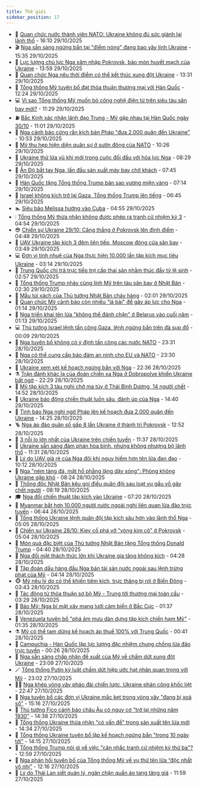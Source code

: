 ```yaml
---
title: Thế giới
sidebar_position: 17
---
```


<!-- dantri-the-gioi:START -->
- 🌋 [Quan chức nước thành viên NATO: Ukraine không đủ sức giành lại lãnh thổ](https://dantri.com.vn/the-gioi/quan-chuc-nuoc-thanh-vien-nato-ukraine-khong-du-suc-gianh-lai-lanh-tho-20251029211232644.htm) - 16:10 29/10/2025
- 🎬 [Nga sẵn sàng ngừng bắn tại &quot;điểm nóng&quot; đang bao vây lính Ukraine](https://dantri.com.vn/the-gioi/nga-san-sang-ngung-ban-tai-diem-nong-dang-bao-vay-linh-ukraine-20251029215945914.htm) - 15:35 29/10/2025
- 🧰 [Lực lượng chủ lực Nga xâm nhập Pokrovsk, bào mòn huyết mạch của Ukraine](https://dantri.com.vn/the-gioi/luc-luong-chu-luc-nga-xam-nhap-pokrovsk-bao-mon-huyet-mach-cua-ukraine-20251029175337674.htm) - 13:59 29/10/2025
- 🌋 [Quan chức Nga nêu thời điểm có thể kết thúc xung đột Ukraine](https://dantri.com.vn/the-gioi/quan-chuc-nga-neu-thoi-diem-co-the-ket-thuc-xung-dot-ukraine-20251029202140898.htm) - 13:31 29/10/2025
- 🗽 [Tổng thống Mỹ tuyên bố đạt thỏa thuận thương mại với Hàn Quốc](https://dantri.com.vn/the-gioi/tong-thong-my-tuyen-bo-dat-thoa-thuan-thuong-mai-voi-han-quoc-20251029190348408.htm) - 12:24 29/10/2025
- 💻 [Vì sao Tổng thống Mỹ muốn bỏ công nghệ điện từ trên siêu tàu sân bay mới?](https://dantri.com.vn/the-gioi/vi-sao-tong-thong-my-muon-bo-cong-nghe-dien-tu-tren-sieu-tau-san-bay-moi-20251029112323025.htm) - 11:29 29/10/2025
- ⛽️ [Bắc Kinh xác nhận lãnh đạo Trung - Mỹ gặp nhau tại Hàn Quốc ngày 30/10](https://dantri.com.vn/the-gioi/bac-kinh-xac-nhan-lanh-dao-trung-my-gap-nhau-tai-han-quoc-ngay-3010-20251029170123308.htm) - 11:01 29/10/2025
- 🤩 [Nga cảnh báo cứng rắn kịch bản Pháp &quot;đưa 2.000 quân đến Ukraine&quot;](https://dantri.com.vn/the-gioi/nga-canh-bao-cung-ran-kich-ban-phap-dua-2000-quan-den-ukraine-20251029172556743.htm) - 10:53 29/10/2025
- 🧐 [Mỹ thu hẹp hiện diện quân sự ở sườn đông của NATO](https://dantri.com.vn/the-gioi/my-thu-hep-hien-dien-quan-su-o-suon-dong-cua-nato-20251029163105172.htm) - 10:26 29/10/2025
- 🎊 [Ukraine thử lửa vũ khí mới trong cuộc đối đầu với hỏa lực Nga](https://dantri.com.vn/the-gioi/ukraine-thu-lua-vu-khi-moi-trong-cuoc-doi-dau-voi-hoa-luc-nga-20251029145407870.htm) - 08:29 29/10/2025
- 📝 [Ấn Độ bắt tay Nga, lần đầu sản xuất máy bay chở khách](https://dantri.com.vn/the-gioi/an-do-bat-tay-nga-lan-dau-san-xuat-may-bay-cho-khach-20251029144016119.htm) - 07:45 29/10/2025
- 🤡 [Hàn Quốc tặng Tổng thống Trump bản sao vương miện vàng](https://dantri.com.vn/the-gioi/han-quoc-tang-tong-thong-trump-ban-sao-vuong-mien-vang-20251029135422486.htm) - 07:14 29/10/2025
- 🥷 [Israel không kích trở lại Gaza, Tổng thống Trump lên tiếng](https://dantri.com.vn/the-gioi/israel-khong-kich-tro-lai-gaza-tong-thong-trump-len-tieng-20251029132959679.htm) - 06:45 29/10/2025
- 🏊 [Siêu bão Melissa hướng vào Cuba](https://dantri.com.vn/the-gioi/sieu-bao-melissa-huong-vao-cuba-20251029113447346.htm) - 04:55 29/10/2025
- 🕯 [Tổng thống Mỹ thừa nhận không được phép ra tranh cử nhiệm kỳ 3](https://dantri.com.vn/the-gioi/tong-thong-my-thua-nhan-khong-duoc-phep-ra-tranh-cu-nhiem-ky-3-20251029112820491.htm) - 04:54 29/10/2025
- 😎 [Chiến sự Ukraine 29/10: Căng thẳng ở Pokrovsk lên đỉnh điểm](https://dantri.com.vn/the-gioi/chien-su-ukraine-2910-cang-thang-o-pokrovsk-len-dinh-diem-20251029111441991.htm) - 04:48 29/10/2025
- 🌈 [UAV Ukraine tập kích 3 đêm liên tiếp, Moscow đóng cửa sân bay](https://dantri.com.vn/the-gioi/uav-ukraine-tap-kich-3-dem-lien-tiep-moscow-dong-cua-san-bay-20251029103931534.htm) - 03:49 29/10/2025
- 💻 [Đơn vị tinh nhuệ của Nga thực hiện 10.000 lần tập kích mục tiêu Ukraine](https://dantri.com.vn/the-gioi/don-vi-tinh-nhue-cua-nga-thuc-hien-10000-lan-tap-kich-muc-tieu-ukraine-20251029100651134.htm) - 03:14 29/10/2025
- 🤖 [Trung Quốc chi trả trực tiếp trợ cấp thai sản nhằm thúc đẩy tỷ lệ sinh](https://dantri.com.vn/the-gioi/trung-quoc-chi-tra-truc-tiep-tro-cap-thai-san-nham-thuc-day-ty-le-sinh-20251029095245812.htm) - 02:57 29/10/2025
- 🦏 [Tổng thống Trump nhảy cùng lính Mỹ trên tàu sân bay ở Nhật Bản](https://dantri.com.vn/the-gioi/tong-thong-trump-nhay-cung-linh-my-tren-tau-san-bay-o-nhat-ban-20251029090354691.htm) - 02:30 29/10/2025
- 🌁 [Mẫu túi xách của Thủ tướng Nhật Bản cháy hàng](https://dantri.com.vn/the-gioi/mau-tui-xach-cua-thu-tuong-nhat-ban-chay-hang-20251029085707274.htm) - 02:01 29/10/2025
- 🐘 [Quan chức Mỹ cảnh báo còn nhiều &quot;lá bài&quot; để gây áp lực cho Nga](https://dantri.com.vn/the-gioi/quan-chuc-my-canh-bao-con-nhieu-la-bai-de-gay-ap-luc-cho-nga-20251029074828020.htm) - 01:14 29/10/2025
- 🥷 [Nga triển khai tên lửa &quot;không thể đánh chặn&quot; ở Belarus vào cuối năm](https://dantri.com.vn/the-gioi/nga-trien-khai-ten-lua-khong-the-danh-chan-o-belarus-vao-cuoi-nam-20251029072631635.htm) - 01:13 29/10/2025
- 💻 [Thủ tướng Israel lệnh tấn công Gaza, lệnh ngừng bắn trên đà sụp đổ](https://dantri.com.vn/the-gioi/thu-tuong-israel-lenh-tan-cong-gaza-lenh-ngung-ban-tren-da-sup-do-20251029063554646.htm) - 00:09 29/10/2025
- 🎡 [Nga tuyên bố không có ý định tấn công các nước NATO](https://dantri.com.vn/the-gioi/nga-tuyen-bo-khong-co-y-dinh-tan-cong-cac-nuoc-nato-20251029060725918.htm) - 23:31 28/10/2025
- 🧰 [Nga có thể cung cấp bảo đảm an ninh cho EU và NATO](https://dantri.com.vn/the-gioi/nga-co-the-cung-cap-bao-dam-an-ninh-cho-eu-va-nato-20251029060558417.htm) - 23:30 28/10/2025
- 🥸 [Ukraine xem xét kế hoạch ngừng bắn với Nga](https://dantri.com.vn/the-gioi/ukraine-xem-xet-ke-hoach-ngung-ban-voi-nga-20251029053046703.htm) - 22:36 28/10/2025
- ⚗️ [Trận đánh khác lạ của đoàn chiến xa Nga ở Dobropolye khiến Ukraine bất ngờ](https://dantri.com.vn/the-gioi/tran-danh-khac-la-cua-doan-chien-xa-nga-o-dobropolye-khien-ukraine-bat-ngo-20251028173952042.htm) - 22:29 28/10/2025
- 🌮 [Mỹ tập kích 3 tàu nghi chở ma túy ở Thái Bình Dương, 14 người chết](https://dantri.com.vn/the-gioi/my-tap-kich-3-tau-nghi-cho-ma-tuy-o-thai-binh-duong-14-nguoi-chet-20251028214650615.htm) - 14:52 28/10/2025
- 🎃 [Ukraine báo động chiến thuật luồn sâu, đánh úp của Nga](https://dantri.com.vn/the-gioi/ukraine-bao-dong-chien-thuat-luon-sau-danh-up-cua-nga-20251028211205452.htm) - 14:40 28/10/2025
- 💫 [Tình báo Nga nghi ngờ Pháp lên kế hoạch đưa 2.000 quân đến Ukraine](https://dantri.com.vn/the-gioi/tinh-bao-nga-nghi-ngo-phap-len-ke-hoach-dua-2000-quan-den-ukraine-20251028181126387.htm) - 14:25 28/10/2025
- 🪜 [Nga áp đảo quân số gấp 8 lần Ukraine ở thành trì Pokrovsk](https://dantri.com.vn/the-gioi/nga-ap-dao-quan-so-gap-8-lan-ukraine-o-thanh-tri-pokrovsk-20251028194813255.htm) - 12:52 28/10/2025
- 🌋 [3 nỗi lo lớn nhất của Ukraine trên chiến tuyến](https://dantri.com.vn/the-gioi/3-noi-lo-lon-nhat-cua-ukraine-tren-chien-tuyen-20251028175911873.htm) - 11:37 28/10/2025
- 🦏 [Ukraine sẵn sàng đàm phán hòa bình, nhưng không nhượng bộ lãnh thổ](https://dantri.com.vn/the-gioi/ukraine-san-sang-dam-phan-hoa-binh-nhung-khong-nhuong-bo-lanh-tho-20251028171148433.htm) - 11:31 28/10/2025
- 👀 [Lý do UAV giá rẻ của Nga đôi khi nguy hiểm hơn  tên lửa đạn đạo](https://dantri.com.vn/the-gioi/ly-do-uav-gia-re-cua-nga-doi-khi-nguy-hiem-hon-ten-lua-dan-dao-20251028171038557.htm) - 10:12 28/10/2025
- 🧰 [Nga &quot;ném tảng đá, mặt hồ phẳng lặng dậy sóng&quot;: Phòng không Ukraine gặp khó](https://dantri.com.vn/the-gioi/nga-nem-tang-da-mat-ho-phang-lang-day-song-phong-khong-ukraine-gap-kho-20251028144506463.htm) - 08:24 28/10/2025
- 🚀 [Thống đốc Nhật Bản kêu gọi điều quân đội sau loạt vụ gấu vồ gây chết người](https://dantri.com.vn/the-gioi/thong-doc-nhat-ban-keu-goi-dieu-quan-doi-sau-loat-vu-gau-vo-gay-chet-nguoi-20251028142058809.htm) - 08:19 28/10/2025
- 🎓 [Nga đổi chiến thuật tập kích vào Ukraine](https://dantri.com.vn/the-gioi/nga-doi-chien-thuat-tap-kich-vao-ukraine-20251028141413934.htm) - 07:20 28/10/2025
- 🥸 [Myanmar bắt hơn 10.000 người nước ngoài nghi liên quan lừa đảo trực tuyến](https://dantri.com.vn/the-gioi/myanmar-bat-hon-10000-nguoi-nuoc-ngoai-nghi-lien-quan-lua-dao-truc-tuyen-20251028133929296.htm) - 06:44 28/10/2025
- 🦅 [Tổng thống Ukraine lệnh quân đội tập kích sâu hơn vào lãnh thổ Nga](https://dantri.com.vn/the-gioi/tong-thong-ukraine-lenh-quan-doi-tap-kich-sau-hon-vao-lanh-tho-nga-20251028115727484.htm) - 05:05 28/10/2025
- 🤭 [Chiến sự Ukraine 28/10: Kiev cố phá vỡ &quot;vòng kim cô&quot; ở Pokrovsk](https://dantri.com.vn/the-gioi/chien-su-ukraine-2810-kiev-co-pha-vo-vong-kim-co-o-pokrovsk-20251028114309898.htm) - 05:04 28/10/2025
- 🤖 [Món quà đặc biệt của Thủ tướng Nhật Bản tặng Tổng thống Donald Trump](https://dantri.com.vn/the-gioi/mon-qua-dac-biet-cua-thu-tuong-nhat-ban-tang-tong-thong-donald-trump-20251028113621737.htm) - 04:40 28/10/2025
- 🐲 [Nga đối mặt thách thức lớn khi Ukraine gia tăng không kích](https://dantri.com.vn/the-gioi/nga-doi-mat-thach-thuc-lon-khi-ukraine-gia-tang-khong-kich-20251028110849185.htm) - 04:28 28/10/2025
- 🫣 [Tập đoàn dầu hàng đầu Nga bán tài sản nước ngoài sau lệnh trừng phạt của Mỹ](https://dantri.com.vn/the-gioi/tap-doan-dau-hang-dau-nga-ban-tai-san-nuoc-ngoai-sau-lenh-trung-phat-cua-my-20251028110125663.htm) - 04:14 28/10/2025
- 🐵 [Mỹ nêu lý do có thể khiến tiêm kích, trực thăng bị rơi ở Biển Đông](https://dantri.com.vn/the-gioi/my-neu-ly-do-co-the-khien-tiem-kich-truc-thang-bi-roi-o-bien-dong-20251028103310766.htm) - 03:43 28/10/2025
- 🫶 [Tác động từ thỏa thuận sơ bộ Mỹ - Trung tới thương mại toàn cầu](https://dantri.com.vn/the-gioi/tac-dong-tu-thoa-thuan-so-bo-my-trung-toi-thuong-mai-toan-cau-20251028092816177.htm) - 03:29 28/10/2025
- 💃 [Báo Mỹ: Nga bí mật xây mạng lưới cảm biến ở Bắc Cực](https://dantri.com.vn/the-gioi/bao-my-nga-bi-mat-xay-mang-luoi-cam-bien-o-bac-cuc-20251028074939024.htm) - 01:37 28/10/2025
- 💫 [Venezuela tuyên bố &quot;phá âm mưu dàn dựng tập kích chiến hạm Mỹ&quot;](https://dantri.com.vn/the-gioi/venezuela-tuyen-bo-pha-am-muu-dan-dung-tap-kich-chien-ham-my-20251028075349174.htm) - 01:35 28/10/2025
- ⚗️ [Mỹ có thể tạm dừng kế hoạch áp thuế 100% với Trung Quốc](https://dantri.com.vn/the-gioi/my-co-the-tam-dung-ke-hoach-ap-thue-100-voi-trung-quoc-20251028072214370.htm) - 00:41 28/10/2025
- 🥷 [Campuchia - Hàn Quốc lập lực lượng đặc nhiệm chung chống lừa đảo trực tuyến](https://dantri.com.vn/the-gioi/campuchia-han-quoc-lap-luc-luong-dac-nhiem-chung-chong-lua-dao-truc-tuyen-20251028071458024.htm) - 00:26 28/10/2025
- 🥸 [Nga sẵn sàng chấp nhận đề xuất của Mỹ về chấm dứt xung đột Ukraine](https://dantri.com.vn/the-gioi/nga-san-sang-chap-nhan-de-xuat-cua-my-ve-cham-dut-xung-dot-ukraine-20251028055403161.htm) - 23:09 27/10/2025
- 🪄 [Tổng thống Putin ký luật chấm dứt hiệp ước hạt nhân quan trọng với Mỹ](https://dantri.com.vn/the-gioi/tong-thong-putin-ky-luat-cham-dut-hiep-uoc-hat-nhan-quan-trong-voi-my-20251028055205684.htm) - 23:02 27/10/2025
- 🧑‍💻 [Nga khép vòng vây pháo đài chiến lược, Ukraine phản công khốc liệt](https://dantri.com.vn/the-gioi/nga-khep-vong-vay-phao-dai-chien-luoc-ukraine-phan-cong-khoc-liet-20251028052751091.htm) - 22:47 27/10/2025
- 🤭 [Nga tuyên bố các đơn vị Ukraine mắc kẹt trong vòng vây &quot;đang bị xoá sổ&quot;](https://dantri.com.vn/the-gioi/nga-tuyen-bo-cac-don-vi-ukraine-mac-ket-trong-vong-vay-dang-bi-xoa-so-20251027214155140.htm) - 15:16 27/10/2025
- 🗽 [Thủ tướng Fico cảnh báo châu Âu có nguy cơ &quot;trở lại những năm 1930&quot;](https://dantri.com.vn/the-gioi/thu-tuong-fico-canh-bao-chau-au-co-nguy-co-tro-lai-nhung-nam-1930-20251027210033178.htm) - 14:38 27/10/2025
- 🤖 [Tổng thống Ukraine thừa nhận &quot;có vấn đề&quot; trong sản xuất tên lửa mới](https://dantri.com.vn/the-gioi/tong-thong-ukraine-thua-nhan-co-van-de-trong-san-xuat-ten-lua-moi-20251027164631179.htm) - 14:34 27/10/2025
- 🌈 [Tổng thống Ukraine tuyên bố lập kế hoạch ngừng bắn &quot;trong 10 ngày tới&quot;](https://dantri.com.vn/the-gioi/tong-thong-ukraine-tuyen-bo-lap-ke-hoach-ngung-ban-trong-10-ngay-toi-20251027210543524.htm) - 14:15 27/10/2025
- 🤩 [Tổng thống Trump nói gì về việc &quot;cân nhắc tranh cử nhiệm kỳ thứ ba&quot;?](https://dantri.com.vn/the-gioi/tong-thong-trump-noi-gi-ve-viec-can-nhac-tranh-cu-nhiem-ky-thu-ba-20251027193344319.htm) - 12:59 27/10/2025
- 🤗 [Nga phản hồi tuyên bố của Tổng thống Mỹ về vụ thử tên lửa “độc nhất vô nhị”](https://dantri.com.vn/the-gioi/nga-phan-hoi-tuyen-bo-cua-tong-thong-my-ve-vu-thu-ten-lua-doc-nhat-vo-nhi-20251027184027313.htm) - 12:16 27/10/2025
- 🙉 [Lý do Thái Lan siết quản lý, ngăn chặn quần áo tang tăng giá](https://dantri.com.vn/the-gioi/ly-do-thai-lan-siet-quan-ly-ngan-chan-quan-ao-tang-tang-gia-20251027164619810.htm) - 11:59 27/10/2025<!-- dantri-the-gioi:END -->
